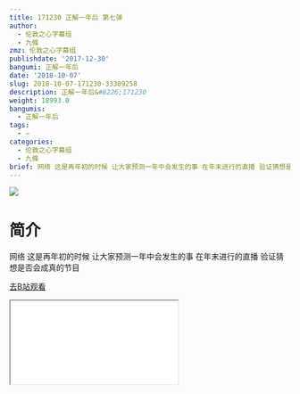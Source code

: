 ```yaml
---
title: 171230 正解一年后 第七弹
author:
  - 伦敦之心字幕组
  - 九條
zmz: 伦敦之心字幕组
publishdate: '2017-12-30'
bangumi: 正解一年后
date: '2018-10-07'
slug: 2018-10-07-171230-33309258
description: 正解一年后&#8226;171230
weight: 18993.0
bangumis:
  - 正解一年后
tags:
  - ~
categories:
  - 伦敦之心字幕组
  - 九條
brief: 网络 这是再年初的时候 让大家预测一年中会发生的事 在年末进行的直播 验证猜想是否会成真的节目
---
```

![](https://i.imgur.com/CbFeuAJ.jpg)
# 简介  
网络
这是再年初的时候 让大家预测一年中会发生的事 在年末进行的直播 验证猜想是否会成真的节目  

[去B站观看](https://www.bilibili.com/video/av33309258/)
<div class ="resp-container"><iframe class="testiframe" src="//player.bilibili.com/player.html?aid=33309258"", scrolling="no", allowfullscreen="true" > </iframe></div> 
